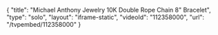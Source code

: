 {
    "title": "Michael Anthony Jewelry 10K Double Rope Chain 8\" Bracelet",
    "type": "solo",
    "layout": "iframe-static",
    "videoId": "112358000",
    "url": "\/tvpembed\/112358000"
}